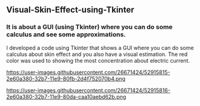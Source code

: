 ## Visual-Skin-Effect-using-Tkinter
### It is about a GUI (using Tkinter) where you can do some calculus and see some approximations.

I developed a code using Tkinter that shows a GUI where you can do some calculus about skin effect and you also have a visual estimation. The red color was used to showing the most concentration about electric current.

https://user-images.githubusercontent.com/26671424/52915815-2e60a380-32b7-11e9-80fb-2d4f752070b4.png

https://user-images.githubusercontent.com/26671424/52915816-2e60a380-32b7-11e9-80da-caa10aebd62b.png

